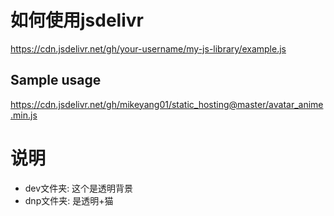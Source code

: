 # 如何使用jsdelivr
https://cdn.jsdelivr.net/gh/your-username/my-js-library/example.js

## Sample usage
https://cdn.jsdelivr.net/gh/mikeyang01/static_hosting@master/avatar_anime.min.js

# 说明
- dev文件夹: 这个是透明背景
- dnp文件夹: 是透明+猫
